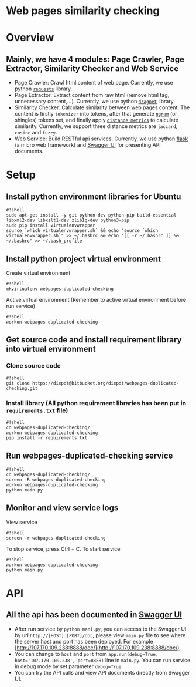 # Web pages similarity checking #

# Overview #
## Mainly, we have 4 modules: Page Crawler, Page Extractor, Similarity Checker and Web Service ##
* Page Crawler: Crawl html content of web page. Currently, we use python [`requests`](https://github.com/kennethreitz/requests) library.
* Page Extractor: Extract content from raw html (remove html tag, unnecessary content,...). Currently, we use python [`dragnet`](https://github.com/seomoz/dragnet)  library.
* Similarity Checker: Calculate similarity between web pages content. The content is firstly `tokenizer` into tokens, after that generate [`ngram`](https://en.wikipedia.org/wiki/N-gram) (or shingles) tokens set, and finally apply [`distance metrics`](http://dataaspirant.com/2015/04/11/five-most-popular-similarity-measures-implementation-in-python/) to calculate similarity. Currently, we support three distance metrics are `jaccard`, `cosine` and `fuzzy`.
* Web Service: Build RESTful api services. Currently, we use python [flask](http://flask.pocoo.org/) (a micro web framework) and [Swagger UI](http://swagger.io/) for presenting API documents.
# Setup #
## Install python environment libraries for Ubuntu ##
```
#!shell
sudo apt-get install -y git python-dev python-pip build-essential libxml2-dev libxslt1-dev zlib1g-dev python3-pip
sudo pip install virtualenvwrapper
source `which virtualenvwrapper.sh` && echo "source `which virtualenvwrapper.sh`" >> ~/.bashrc && echo "[[ -r ~/.bashrc ]] && . ~/.bashrc" >> ~/.bash_profile

```
## Install python project virtual environment ##
Create virtual environment
```
#!shell
mkvirtualenv webpages-duplicated-checking

```
Active virtual environment (Remember to active virtual environment before run service)
```
#!shell
workon webpages-duplicated-checking

```
## Get source code and install requirement library into virtual environment ##
### Clone source code ###
```
#!shell
git clone https://diepdt@bitbucket.org/diepdt/webpages-duplicated-checking.git

```
### Install library (All python requirement libraries has been put in `requirements.txt` file) ###
```
#!shell
cd webpages-duplicated-checking/
workon webpages-duplicated-checking
pip install -r requirements.txt

```
## Run webpages-duplicated-checking service ##
```
#!shell
cd webpages-duplicated-checking/
screen -R webpages-duplicated-checking
workon webpages-duplicated-checking
python main.py

```
## Monitor and view service logs ##
View service
```
#!shell
screen -r webpages-duplicated-checking

```
To stop service, press Ctrl + C.
To start service:
```
#!shell
workon webpages-duplicated-checking
python main.py

```
# API #
## All the api has been documented in [Swagger UI](http://swagger.io/) ##
* After run service by `python mani.py`, you can access to the Swagger UI by url `http://[HOST]:[PORT]/doc`, please view `main.py` file to see where the server host and port has been deployed. For example [http://107.170.109.238:8888/doc/](http://107.170.109.238:8888/doc/).
* You can change to `host` and `port` from `app.run(debug=True, host='107.170.109.238', port=8888)` line in `main.py`. You can run service in debug mode by set parameter `debug=True`.
* You can try the API calls and view API documents directly from Swagger UI.